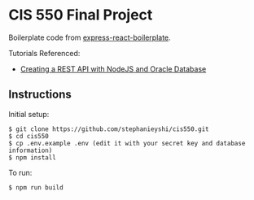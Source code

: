 # CIS 550 Final Project
Boilerplate code from [express-react-boilerplate](https://github.com/Bikranshu/express-react-boilerplate).

Tutorials Referenced:
* [Creating a REST API with NodeJS and Oracle Database](https://jsao.io/2018/03/creating-a-rest-api-with-node-js-and-oracle-database/)

## Instructions
Initial setup:
```
$ git clone https://github.com/stephanieyshi/cis550.git
$ cd cis550
$ cp .env.example .env (edit it with your secret key and database information)
$ npm install
```

To run:
```
$ npm run build
```
